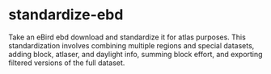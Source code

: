 # standardize-ebd
Take an eBird ebd download and standardize it for atlas purposes. This standardization involves combining multiple regions and special datasets, adding block, atlaser, and daylight info, summing block effort, and exporting filtered versions of the full dataset.
